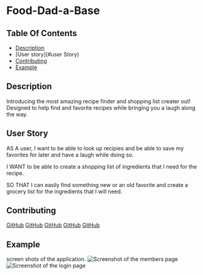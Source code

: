 
  
  # Food-Dad-a-Base

  ## Table Of Contents
  - [Description](#description)
  - [User story](#user Story)
  - [Contributing](#contributing)
  - [Example](#example)

  ## Description 
  Introducing the most amazing recipe finder and shopping list creater out! Designed to help find and favorite 
  recipes while bringing you a laugh along the way. 

  ## User Story
  AS A user, I want to be able to look up recipies and be able to save my favorites for later and have a laugh while doing so. 

  I WANT to be able to create a shopping list of ingredients that I need for the recipe. 

  SO THAT I can easily find something new or an old favorite and create a grocery list for the ingredients that I will need. 
  

  ## Contributing
  [GitHub](http://github.com/goantonioUW)
  [GitHub](http://github.com/mfrisch87)
  [GitHub](http://github.com/jkaganovsky)
  [GitHub](http://github.com/bfourGitHub)
  [GitHub](http://github.com/Bdomschot)


  ## Example
  screen shots of the application.
  ![Screenshot of the members page](images/screenshot.png)
  ![Screenshot of the login page](images/Screenshot2.png)
  


  
